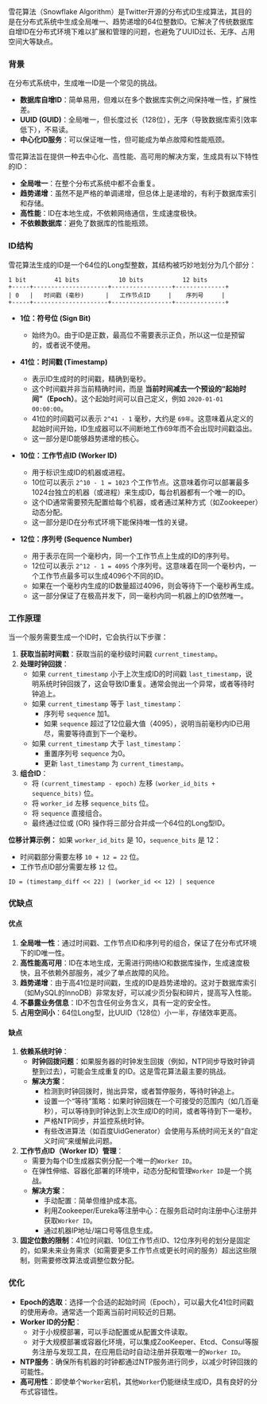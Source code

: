 
雪花算法（Snowflake Algorithm）是Twitter开源的分布式ID生成算法，其目的是在分布式系统中生成全局唯一、趋势递增的64位整数ID。它解决了传统数据库自增ID在分布式环境下难以扩展和管理的问题，也避免了UUID过长、无序、占用空间大等缺点。

### 背景

在分布式系统中，生成唯一ID是一个常见的挑战。
*   **数据库自增ID**：简单易用，但难以在多个数据库实例之间保持唯一性，扩展性差。
*   **UUID (GUID)**：全局唯一，但长度过长（128位），无序（导致数据库索引效率低下），不易读。
*   **中心化ID服务**：可以保证唯一性，但可能成为单点故障和性能瓶颈。

雪花算法旨在提供一种去中心化、高性能、高可用的解决方案，生成具有以下特性的ID：
*   **全局唯一**：在整个分布式系统中都不会重复。
*   **趋势递增**：虽然不是严格的单调递增，但总体上是递增的，有利于数据库索引和存储。
*   **高性能**：ID在本地生成，不依赖网络通信，生成速度极快。
*   **不依赖数据库**：避免了数据库的性能瓶颈。

### ID结构

雪花算法生成的ID是一个64位的Long型整数，其结构被巧妙地划分为几个部分：

```
1 bit        41 bits           10 bits           12 bits
+-----+---------------------+-----------------+--------------+
| 0   |   时间戳 (毫秒)      |   工作节点ID     |    序列号     |
+-----+---------------------+-----------------+--------------+
```

*   **1位：符号位 (Sign Bit)**
    *   始终为0。由于ID是正数，最高位不需要表示正负，所以这一位是预留的，或者说不使用。

*   **41位：时间戳 (Timestamp)**
    *   表示ID生成时的时间戳，精确到毫秒。
    *   这个时间戳并非当前精确时间，而是 **当前时间减去一个预设的“起始时间”（Epoch）**。这个起始时间可以自己定义，例如 `2020-01-01 00:00:00`。
    *   41位的时间戳可以表示 `2^41 - 1` 毫秒，大约是 `69年`。这意味着从定义的起始时间开始，ID生成器可以不间断地工作69年而不会出现时间戳溢出。
    *   这一部分是ID能够趋势递增的核心。

*   **10位：工作节点ID (Worker ID)**
    *   用于标识生成ID的机器或进程。
    *   10位可以表示 `2^10 - 1 = 1023` 个工作节点。这意味着你可以部署最多1024台独立的机器（或进程）来生成ID，每台机器都有一个唯一的ID。
    *   这个ID通常需要预先配置给每个机器，或者通过某种方式（如Zookeeper）动态分配。
    *   这一部分是ID在分布式环境下能保持唯一性的关键。

*   **12位：序列号 (Sequence Number)**
    *   用于表示在同一个毫秒内，同一个工作节点上生成的ID的序列号。
    *   12位可以表示 `2^12 - 1 = 4095` 个序列号。这意味着在同一个毫秒内，一个工作节点最多可以生成4096个不同的ID。
    *   如果在一个毫秒内生成的ID数量超过4096，则会等待下一个毫秒再生成。
    *   这一部分保证了在极高并发下，同一毫秒内同一机器上的ID依然唯一。

### 工作原理

当一个服务需要生成一个ID时，它会执行以下步骤：

1.  **获取当前时间戳**：获取当前的毫秒级时间戳 `current_timestamp`。
2.  **处理时钟回拨**：
    *   如果 `current_timestamp` 小于上次生成ID的时间戳 `last_timestamp`，说明系统时钟回拨了，这会导致ID重复。通常会抛出一个异常，或者等待时钟追上。
    *   如果 `current_timestamp` 等于 `last_timestamp`：
        *   序列号 `sequence` 加1。
        *   如果 `sequence` 超过了12位最大值（4095），说明当前毫秒内ID已用尽，需要等待直到下一个毫秒。
    *   如果 `current_timestamp` 大于 `last_timestamp`：
        *   重置序列号 `sequence` 为0。
        *   更新 `last_timestamp` 为 `current_timestamp`。
3.  **组合ID**：
    *   将 `(current_timestamp - epoch)` 左移 `(worker_id_bits + sequence_bits)` 位。
    *   将 `worker_id` 左移 `sequence_bits` 位。
    *   将 `sequence` 直接组合。
    *   最终通过位或 (OR) 操作将三部分合并成一个64位的Long型ID。

**位移计算示例：**
如果 `worker_id_bits` 是 10，`sequence_bits` 是 12：
*   时间戳部分需要左移 `10 + 12 = 22` 位。
*   工作节点ID部分需要左移 `12` 位。

`ID = (timestamp_diff << 22) | (worker_id << 12) | sequence`

### 优缺点

#### **优点**

1.  **全局唯一性**：通过时间戳、工作节点ID和序列号的组合，保证了在分布式环境下的ID唯一性。
2.  **高性能高可用**：ID在本地生成，无需进行网络IO和数据库操作，生成速度极快，且不依赖外部服务，减少了单点故障的风险。
3.  **趋势递增**：由于高41位是时间戳，生成的ID是趋势递增的。这对于数据库索引（如MySQL的InnoDB）非常友好，可以减少页分裂和碎片，提高写入性能。
4.  **不暴露业务信息**：ID不包含任何业务含义，具有一定的安全性。
5.  **占用空间小**：64位Long型，比UUID（128位）小一半，存储效率更高。

#### **缺点**

1.  **依赖系统时钟**：
    *   **时钟回拨问题**：如果服务器的时钟发生回拨（例如，NTP同步导致时钟调整到过去），可能会生成重复的ID。这是雪花算法最主要的挑战。
    *   **解决方案**：
        *   检测到时钟回拨时，抛出异常，或者暂停服务，等待时钟追上。
        *   设置一个“等待”策略：如果时钟回拨在一个可接受的范围内（如几百毫秒），可以等待到时钟达到上次生成ID的时间，或者等待到下一毫秒。
        *   严格NTP同步，并监控系统时钟。
        *   有些改进算法（如百度UidGenerator）会使用与系统时间无关的“自定义时间”来缓解此问题。
2.  **工作节点ID（Worker ID）管理**：
    *   需要为每个ID生成器实例分配一个唯一的`Worker ID`。
    *   在弹性伸缩、容器化部署的环境中，动态分配和管理`Worker ID`是一个挑战。
    *   **解决方案**：
        *   手动配置：简单但维护成本高。
        *   利用Zookeeper/Eureka等注册中心：在服务启动时向注册中心注册并获取`Worker ID`。
        *   通过机器IP地址/端口号等信息生成。
3.  **固定位数的限制**：41位时间戳、10位工作节点ID、12位序列号的划分是固定的，如果未来业务需求（如需要更多工作节点或更长时间的服务）超出这些限制，则需要修改算法或调整位数分配。

### 优化

*   **Epoch的选取**：选择一个合适的起始时间（Epoch），可以最大化41位时间戳的使用寿命。通常选一个距离当前时间较近的日期。
*   **Worker ID的分配**：
    *   对于小规模部署，可以手动配置或从配置文件读取。
    *   对于大规模部署或容器化环境，可以集成ZooKeeper、Etcd、Consul等服务注册与发现工具，在应用启动时自动注册并获取唯一的`Worker ID`。
*   **NTP服务**：确保所有机器的时钟都通过NTP服务进行同步，以减少时钟回拨的可能性。
*   **高可用性**：即使单个`Worker`宕机，其他`Worker`仍能继续生成ID，具有良好的分布式容错性。
